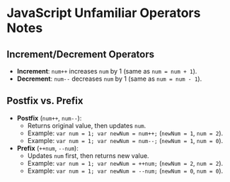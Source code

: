 JavaScript Unfamiliar Operators Notes
=====================================

Increment/Decrement Operators
-----------------------------

-   **Increment**: `num++` increases `num` by 1 (same as `num = num + 1`).
-   **Decrement**: `num--` decreases `num` by 1 (same as `num = num - 1`).

Postfix vs. Prefix
------------------

-   **Postfix** (`num++`, `num--`):
    -   Returns original value, then updates `num`.
    -   Example: `var num = 1; var newNum = num++;` (`newNum = 1`, `num = 2`).
    -   Example: `var num = 1; var newNum = num--;` (`newNum = 1`, `num = 0`).
-   **Prefix** (`++num`, `--num`):
    -   Updates `num` first, then returns new value.
    -   Example: `var num = 1; var newNum = ++num;` (`newNum = 2`, `num = 2`).
    -   Example: `var num = 1; var newNum = --num;` (`newNum = 0`, `num = 0`).

